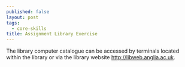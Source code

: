 ```yaml
---
published: false
layout: post
tags:
  - core-skills
title: Assignment Library Exercise
---
```

The library computer catalogue can be accessed by terminals located within the library or via the library website http://libweb.anglia.ac.uk.